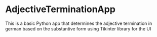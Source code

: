 # AdjectiveTerminationApp
This is a basic Python app that determines the adjective termination in german based on the substantive form using Tikinter library for the UI
